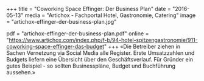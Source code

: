 +++
title = "Coworking Space Effinger: Der Business Plan"
date = "2016-05-13"
media = "Artichox - Fachportal Hotel, Gastronomie, Catering"
image = "artichox-effinger-der-business-plan.jpg"

pdf = "artichox-effinger-der-business-plan.pdf"
online = "https://www.artichox.com/index.php/f-b/94-hotel-spitzengastronomie/911-coworking-space-effinger-das-budget"
+++
«Die Betreiber ziehen in Sachen Vernetzung via Social Media alle Register. Erste Umsatzzahlen und Budgets liefern eine Übersicht über den Geschäftsverlauf. Für Gründer ein gutes Beispiel - so sollten Businesspläne, Budget und Buchführung aussehen.»